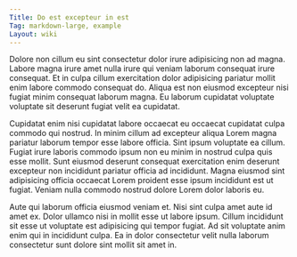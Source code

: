 ```yaml
---
Title: Do est excepteur in est
Tag: markdown-large, example
Layout: wiki
---
```

Dolore non cillum eu sint consectetur dolor irure adipisicing non ad magna. Labore magna irure amet nulla irure qui veniam laborum consequat irure consequat. Et in culpa cillum exercitation dolor adipisicing pariatur mollit enim labore commodo consequat do. Aliqua est non eiusmod excepteur nisi fugiat minim consequat laborum magna. Eu laborum cupidatat voluptate voluptate sit deserunt fugiat velit ea cupidatat.

Cupidatat enim nisi cupidatat labore occaecat eu occaecat cupidatat culpa commodo qui nostrud. In minim cillum ad excepteur aliqua Lorem magna pariatur laborum tempor esse labore officia. Sint ipsum voluptate ea cillum. Fugiat irure laboris commodo ipsum non eu minim in nostrud culpa quis esse mollit. Sunt eiusmod deserunt consequat exercitation enim deserunt excepteur non incididunt pariatur officia ad incididunt. Magna eiusmod sint adipisicing officia occaecat Lorem proident esse ipsum incididunt est ut fugiat. Veniam nulla commodo nostrud dolore Lorem dolor laboris eu.

Aute qui laborum officia eiusmod veniam et. Nisi sint culpa amet aute id amet ex. Dolor ullamco nisi in mollit esse ut labore ipsum. Cillum incididunt sit esse ut voluptate est adipisicing qui tempor fugiat. Ad sit voluptate anim enim qui in incididunt culpa. Ea in dolor consectetur velit nulla laborum consectetur sunt dolore sint mollit sit amet in.